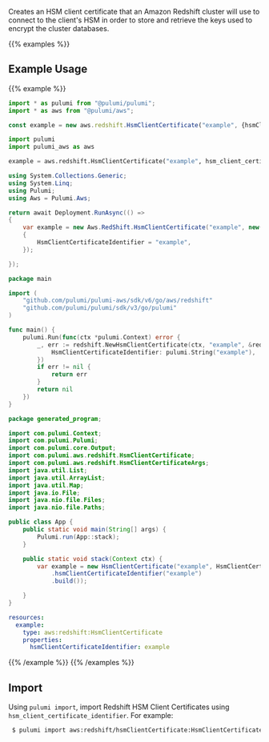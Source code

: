 Creates an HSM client certificate that an Amazon Redshift cluster will use to connect to the client's HSM in order to store and retrieve the keys used to encrypt the cluster databases.

{{% examples %}}
## Example Usage
{{% example %}}

```typescript
import * as pulumi from "@pulumi/pulumi";
import * as aws from "@pulumi/aws";

const example = new aws.redshift.HsmClientCertificate("example", {hsmClientCertificateIdentifier: "example"});
```
```python
import pulumi
import pulumi_aws as aws

example = aws.redshift.HsmClientCertificate("example", hsm_client_certificate_identifier="example")
```
```csharp
using System.Collections.Generic;
using System.Linq;
using Pulumi;
using Aws = Pulumi.Aws;

return await Deployment.RunAsync(() => 
{
    var example = new Aws.RedShift.HsmClientCertificate("example", new()
    {
        HsmClientCertificateIdentifier = "example",
    });

});
```
```go
package main

import (
	"github.com/pulumi/pulumi-aws/sdk/v6/go/aws/redshift"
	"github.com/pulumi/pulumi/sdk/v3/go/pulumi"
)

func main() {
	pulumi.Run(func(ctx *pulumi.Context) error {
		_, err := redshift.NewHsmClientCertificate(ctx, "example", &redshift.HsmClientCertificateArgs{
			HsmClientCertificateIdentifier: pulumi.String("example"),
		})
		if err != nil {
			return err
		}
		return nil
	})
}
```
```java
package generated_program;

import com.pulumi.Context;
import com.pulumi.Pulumi;
import com.pulumi.core.Output;
import com.pulumi.aws.redshift.HsmClientCertificate;
import com.pulumi.aws.redshift.HsmClientCertificateArgs;
import java.util.List;
import java.util.ArrayList;
import java.util.Map;
import java.io.File;
import java.nio.file.Files;
import java.nio.file.Paths;

public class App {
    public static void main(String[] args) {
        Pulumi.run(App::stack);
    }

    public static void stack(Context ctx) {
        var example = new HsmClientCertificate("example", HsmClientCertificateArgs.builder()        
            .hsmClientCertificateIdentifier("example")
            .build());

    }
}
```
```yaml
resources:
  example:
    type: aws:redshift:HsmClientCertificate
    properties:
      hsmClientCertificateIdentifier: example
```
{{% /example %}}
{{% /examples %}}

## Import

Using `pulumi import`, import Redshift HSM Client Certificates using `hsm_client_certificate_identifier`. For example:

```sh
 $ pulumi import aws:redshift/hsmClientCertificate:HsmClientCertificate test example
```
 